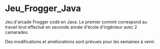# Jeu_Frogger_Java

Jeu d'arcade Frogger codé en Java.
Le premier commit correspond au travail brut effectué en seconde année d'école d'ingénieur avec 2 camarades. 

Des modifications et améliorations sont prévues pour les semaines à venir. 
